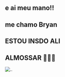## e ai meu mano!!
## me chamo Bryan
## ESTOU INSDO ALI
## ALMOSSAR 👳🏿‍♀️



![.](https://tenor.com/pt-BR/view/we-live-we-love-we-lie-smurf-cat-smurf-cat-with-snail-gif-12552082939415966821).






